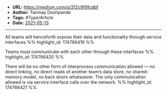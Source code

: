 - **URL:** https://medium.com/p/2f2c9f9fcdbf
- **Author:** Tanmay Deshpande
- **Tags:** #Type/Article
- **Date:** [2021-05-13](../_daily/2021-05-13.md)
---

All teams will henceforth expose their data and functionality through service interfaces %% highlight_id: 174766419 %%


Teams must communicate with each other through these interfaces %% highlight_id: 174766420 %%


There will be no other form of interprocess communication allowed — no direct linking, no direct reads of another team’s data store, no shared-memory model, no back doors whatsoever. The only communication allowed is via service interface calls over the network. %% highlight_id: 174766421 %%

